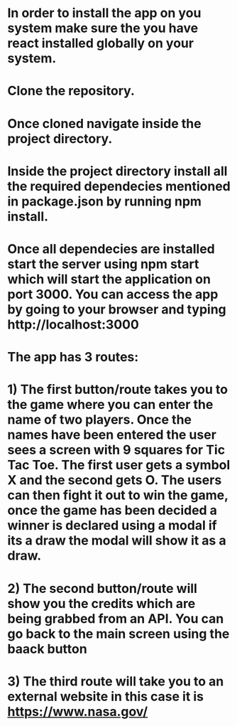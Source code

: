 # In order to install the app on you system make sure the you have react installed globally on your system.
# Clone the repository.
# Once cloned navigate inside the project directory.
# Inside the project directory install all the required dependecies mentioned in package.json by running npm install.
# Once all dependecies are installed start the server using npm start which will start the application on port 3000. You can access the app by going to your browser and typing http://localhost:3000
# The app has 3 routes:
# 1) The first button/route takes you to the game where you can enter the name of two players. Once the names have been entered the user sees a screen with 9 squares for Tic Tac Toe. The first user gets a symbol X and the second gets O. The users can then fight it out to win the game, once the game has been decided a winner is declared using a modal if its a draw the modal will show it as a draw.
# 2) The second button/route will show you the credits which are being grabbed from an API. You can go back to the main screen using the baack button
# 3) The third route will take you to an external website in this case it is https://www.nasa.gov/